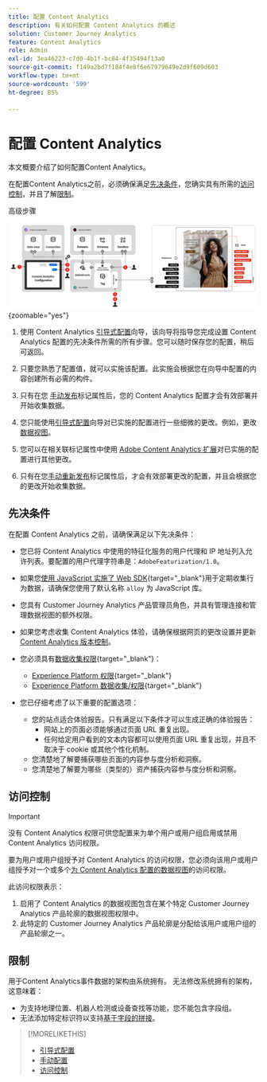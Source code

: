 ```yaml
---
title: 配置 Content Analytics
description: 有关如何配置 Content Analytics 的概述
solution: Customer Journey Analytics
feature: Content Analytics
role: Admin
exl-id: 3ea46223-c7d0-4b1f-bc84-4f35494f13a0
source-git-commit: f149a2bd7f184f4e8f6e67979649e2d9f609d603
workflow-type: tm+mt
source-wordcount: '599'
ht-degree: 85%

---
```


# 配置 Content Analytics

本文概要介绍了如何配置Content Analytics。

在配置Content Analytics之前，必须确保满足[先决条件](#prerequisites)，您确实具有所需的[访问控制](#access-control)，并且了解[限制](#limitations)。


高级步骤

![Content Analytics 的配置](../assets/aca-configuration.svg){zoomable="yes"}

1. 使用 Content Analytics [引导式配置](guided.md)向导，该向导将指导您完成设置 Content Analytics 配置的先决条件所需的所有步骤。您可以随时保存您的配置，稍后可返回。
1. 只要您熟悉了配置值，就可以实施该配置。此实施会根据您在向导中配置的内容创建所有必需的构件。
1. 只有在您 [手动发布](manual.md)标记属性后，您的 Content Analytics 配置才会有效部署并开始收集数据。

1. 您只能使用[引导式配置](guided.md)向导对已实施的配置进行一些细微的更改。例如，更改[数据视图](/help/data-views/data-views.md)。
1. 您可以在相关联标记属性中使用 [Adobe Content Analytics 扩展](https://experienceleague.adobe.com/zh-hans/docs/experience-platform/tags/extensions/client/content-analytics/overview)对已实施的配置进行其他更改。
1. 只有在您[手动重新发布](manual.md)标记属性后，才会有效部署更改的配置，并且会根据您的更改开始收集数据。


## 先决条件

在配置 Content Analytics 之前，请确保满足以下先决条件：

* 您已将 Content Analytics 中使用的特征化服务的用户代理和 IP 地址列入允许列表。要配置的用户代理字符串是：<code>AdobeFeaturization/1.0</code>。
* 如果您[使用 JavaScript 实施了 Web SDK](https://experienceleague.adobe.com/zh-hans/docs/experience-platform/web-sdk/install/library){target="_blank"}用于定期收集行为数据，请确保您使用了默认名称 <code>alloy</code> 为 JavaScript 库。
* 您具有 Customer Journey Analytics 产品管理员角色，并具有管理连接和管理数据视图的额外权限。
* 如果您考虑收集 Content Analytics 体验，请确保根据网页的更改设置并更新[&#x200B; Content Analytics 版本控制](manual.md#versioning)。
* 您必须具有[数据收集权限](https://experienceleague.adobe.com/zh-hans/docs/experience-platform/collection/permissions){target="_blank"}：
   * [Experience Platform 权限](https://experienceleague.adobe.com/zh-hans/docs/experience-platform/collection/permissions#adobe-experience-platform-permissions){target="_blank"}
   * [Experience Platform 数据收集/权限](https://experienceleague.adobe.com/zh-hans/docs/experience-platform/collection/permissions#adobe-experience-platform-data-collection-permissions){target="_blank"}
* 您已仔细考虑了以下重要的配置选项：

   * 您的站点适合体验报告。只有满足以下条件才可以生成正确的体验报告：
      * 网站上的页面必须能够通过页面 URL 重复出现。
      * 任何给定用户看到的文本内容都可以使用页面 URL 重复出现，并且不取决于 cookie 或其他个性化机制。
   * 您清楚地了解要捕获哪些页面的内容参与度分析和洞察。
   * 您清楚地了解要为哪些（类型的）资产捕获内容参与度分析和洞察。


## 访问控制

>[!IMPORTANT]
>
>没有 Content Analytics 权限可供您配置来为单个用户或用户组启用或禁用 Content Analytics 访问权限。
>

要为用户或用户组授予对 Content Analytics 的访问权限，您必须向该用户或用户组授予对一个或多个[为 Content Analytics 配置的数据视图](guided.md#data-view)的访问权限。

此访问权限表示：

1. 启用了 Content Analytics 的数据视图包含在某个特定 Customer Journey Analytics 产品轮廓的数据视图权限中。
1. 此特定的 Customer Journey Analytics 产品轮廓是分配给该用户或用户组的产品轮廓之一。

## 限制

用于Content Analytics事件数据的架构由系统拥有。 无法修改系统拥有的架构，这意味着：

* 为支持地理位置、机器人检测或设备查找等功能，您不能包含字段组。
* 无法添加特定标识符以支持[基于字段的拼接](/help/stitching/fbs.md)。

>[!MORELIKETHIS]
>
>* [引导式配置](guided.md)
>* [手动配置](manual.md)
>* [访问控制](/help/technotes/access-control.md)
>
